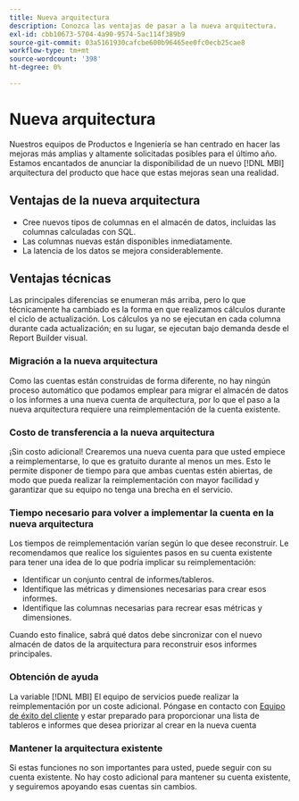 ```yaml
---
title: Nueva arquitectura
description: Conozca las ventajas de pasar a la nueva arquitectura.
exl-id: cbb10673-5704-4a90-9574-5ac114f389b9
source-git-commit: 03a5161930cafcbe600b96465ee0fc0ecb25cae8
workflow-type: tm+mt
source-wordcount: '398'
ht-degree: 0%

---
```


# Nueva arquitectura

Nuestros equipos de Productos e Ingeniería se han centrado en hacer las mejoras más amplias y altamente solicitadas posibles para el último año. Estamos encantados de anunciar la disponibilidad de un nuevo [!DNL MBI] arquitectura del producto que hace que estas mejoras sean una realidad.

## Ventajas de la nueva arquitectura

* Cree nuevos tipos de columnas en el almacén de datos, incluidas las columnas calculadas con SQL.
* Las columnas nuevas están disponibles inmediatamente.
* La latencia de los datos se mejora considerablemente.

## Ventajas técnicas

Las principales diferencias se enumeran más arriba, pero lo que técnicamente ha cambiado es la forma en que realizamos cálculos durante el ciclo de actualización. Los cálculos ya no se ejecutan en cada columna durante cada actualización; en su lugar, se ejecutan bajo demanda desde el Report Builder visual.

### Migración a la nueva arquitectura

Como las cuentas están construidas de forma diferente, no hay ningún proceso automático que podamos emplear para migrar el almacén de datos o los informes a una nueva cuenta de arquitectura, por lo que el paso a la nueva arquitectura requiere una reimplementación de la cuenta existente.

### Costo de transferencia a la nueva arquitectura

¡Sin costo adicional! Crearemos una nueva cuenta para que usted empiece a reimplementarse, lo que es gratuito durante al menos un mes. Esto le permite disponer de tiempo para que ambas cuentas estén abiertas, de modo que pueda realizar la reimplementación con mayor facilidad y garantizar que su equipo no tenga una brecha en el servicio.

### Tiempo necesario para volver a implementar la cuenta en la nueva arquitectura

Los tiempos de reimplementación varían según lo que desee reconstruir. Le recomendamos que realice los siguientes pasos en su cuenta existente para tener una idea de lo que podría implicar su reimplementación:

* Identificar un conjunto central de informes/tableros.
* Identifique las métricas y dimensiones necesarias para crear esos informes.
* Identifique las columnas necesarias para recrear esas métricas y dimensiones.

Cuando esto finalice, sabrá qué datos debe sincronizar con el nuevo almacén de datos de la arquitectura para reconstruir esos informes principales.

### Obtención de ayuda

La variable [!DNL MBI] El equipo de servicios puede realizar la reimplementación por un coste adicional. Póngase en contacto con [Equipo de éxito del cliente](../../guide-overview.md) y estar preparado para proporcionar una lista de tableros e informes que desea priorizar al crear en la nueva cuenta

### Mantener la arquitectura existente

Si estas funciones no son importantes para usted, puede seguir con su cuenta existente. No hay costo adicional para mantener su cuenta existente, y seguiremos apoyando esas cuentas sin cambios.
